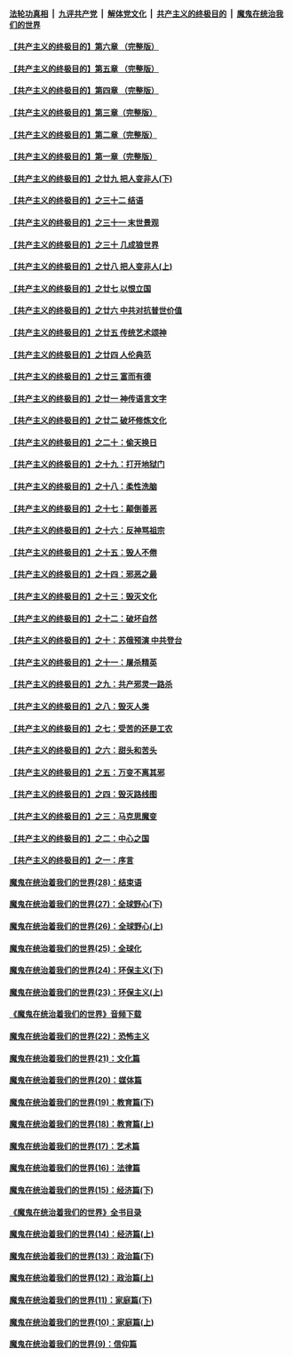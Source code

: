 ####  [法轮功真相](../../../../basic/blob/master/README.md?t=05091931) &nbsp;|&nbsp; [九评共产党](../../../../9ping.md/blob/master/README.md?t=05091931) &nbsp;|&nbsp; [解体党文化](../../../../jtdwh.md/blob/master/README.md?t=05091931)  &nbsp;|&nbsp; [共产主义的终极目的](../../../../gczydzjmd.md/blob/master/README.md?t=05091931) &nbsp;|&nbsp; [魔鬼在统治我们的世界](../../../../mgztzwmdsj.md/blob/master/README.md?t=05091931) 

#### [【共产主义的终极目的】第六章 （完整版）](../pages/nsc422/n11428913.md?t=05091931) 

#### [【共产主义的终极目的】第五章 （完整版）](../pages/nsc422/n11428912.md?t=05091931) 

#### [【共产主义的终极目的】第四章 （完整版）](../pages/nsc422/n11428907.md?t=05091931) 

#### [【共产主义的终极目的】第三章（完整版）](../pages/nsc422/n11428848.md?t=05091931) 

#### [【共产主义的终极目的】第二章（完整版）](../pages/nsc422/n11428831.md?t=05091931) 

#### [【共产主义的终极目的】第一章（完整版）](../pages/nsc422/n11417651.md?t=05091931) 

#### [【共产主义的终极目的】之廿九 把人变非人(下)](../pages/nsc422/n11344140.md?t=05091931) 

#### [【共产主义的终极目的】之三十二 结语](../pages/nsc422/n11360535.md?t=05091931) 

#### [【共产主义的终极目的】之三十一 末世景观](../pages/nsc422/n11351129.md?t=05091931) 

#### [【共产主义的终极目的】之三十 几成狼世界](../pages/nsc422/n11348280.md?t=05091931) 

#### [【共产主义的终极目的】之廿八 把人变非人(上)](../pages/nsc422/n11340492.md?t=05091931) 

#### [【共产主义的终极目的】之廿七 以恨立国](../pages/nsc422/n11336944.md?t=05091931) 

#### [【共产主义的终极目的】之廿六 中共对抗普世价值](../pages/nsc422/n11324785.md?t=05091931) 

#### [【共产主义的终极目的】之廿五 传统艺术颂神](../pages/nsc422/n11296396.md?t=05091931) 

#### [【共产主义的终极目的】之廿四 人伦典范](../pages/nsc422/n11296397.md?t=05091931) 

#### [【共产主义的终极目的】之廿三 富而有德](../pages/nsc422/n11283598.md?t=05091931) 

#### [【共产主义的终极目的】之廿一 神传语言文字](../pages/nsc422/n11263265.md?t=05091931) 

#### [【共产主义的终极目的】之廿二 破坏修炼文化](../pages/nsc422/n11245728.md?t=05091931) 

#### [【共产主义的终极目的】之二十：偷天换日](../pages/nsc422/n11238846.md?t=05091931) 

#### [【共产主义的终极目的】之十九：打开地狱门](../pages/nsc422/n11206376.md?t=05091931) 

#### [【共产主义的终极目的】之十八：柔性洗脑](../pages/nsc422/n11199994.md?t=05091931) 

#### [【共产主义的终极目的】之十七：颠倒善恶](../pages/nsc422/n11179782.md?t=05091931) 

#### [【共产主义的终极目的】之十六：反神骂祖宗](../pages/nsc422/n11166798.md?t=05091931) 

#### [【共产主义的终极目的】之十五：毁人不倦](../pages/nsc422/n11166792.md?t=05091931) 

#### [【共产主义的终极目的】之十四：邪恶之最](../pages/nsc422/n11150249.md?t=05091931) 

#### [【共产主义的终极目的】之十三：毁灭文化](../pages/nsc422/n11135227.md?t=05091931) 

#### [【共产主义的终极目的】之十二：破坏自然](../pages/nsc422/n11135214.md?t=05091931) 

#### [【共产主义的终极目的】之十：苏俄预演 中共登台](../pages/nsc422/n11118424.md?t=05091931) 

#### [【共产主义的终极目的】之十一：屠杀精英](../pages/nsc422/n11118442.md?t=05091931) 

#### [【共产主义的终极目的】之九：共产邪灵一路杀](../pages/nsc422/n11114139.md?t=05091931) 

#### [【共产主义的终极目的】之八：毁灭人类](../pages/nsc422/n11108503.md?t=05091931) 

#### [【共产主义的终极目的】之七：受苦的还是工农](../pages/nsc422/n11101809.md?t=05091931) 

#### [【共产主义的终极目的】之六：甜头和苦头](../pages/nsc422/n11096971.md?t=05091931) 

#### [【共产主义的终极目的】之五：万变不离其邪](../pages/nsc422/n11091285.md?t=05091931) 

#### [【共产主义的终极目的】之四：毁灭路线图](../pages/nsc422/n11086284.md?t=05091931) 

#### [【共产主义的终极目的】之三：马克思魔变](../pages/nsc422/n11061941.md?t=05091931) 

#### [【共产主义的终极目的】之二：中心之国](../pages/nsc422/n11047728.md?t=05091931) 

#### [【共产主义的终极目的】之一：序言](../pages/nsc422/n11086077.md?t=05091931) 

#### [魔鬼在统治着我们的世界(28)：结束语](../pages/nsc422/n10936246.md?t=05091931) 

#### [魔鬼在统治着我们的世界(27)：全球野心(下)](../pages/nsc422/n10928319.md?t=05091931) 

#### [魔鬼在统治着我们的世界(26)：全球野心(上)](../pages/nsc422/n10900318.md?t=05091931) 

#### [魔鬼在统治着我们的世界(25)：全球化](../pages/nsc422/n10788205.md?t=05091931) 

#### [魔鬼在统治着我们的世界(24)：环保主义(下)](../pages/nsc422/n10695307.md?t=05091931) 

#### [魔鬼在统治着我们的世界(23)：环保主义(上)](../pages/nsc422/n10688613.md?t=05091931) 

#### [《魔鬼在统治着我们的世界》音频下载](../pages/nsc422/n10635553.md?t=05091931) 

#### [魔鬼在统治着我们的世界(22)：恐怖主义](../pages/nsc422/n10614727.md?t=05091931) 

#### [魔鬼在统治着我们的世界(21)：文化篇](../pages/nsc422/n10597706.md?t=05091931) 

#### [魔鬼在统治着我们的世界(20)：媒体篇](../pages/nsc422/n10586579.md?t=05091931) 

#### [魔鬼在统治着我们的世界(19)：教育篇(下)](../pages/nsc422/n10564808.md?t=05091931) 

#### [魔鬼在统治着我们的世界(18)：教育篇(上)](../pages/nsc422/n10526970.md?t=05091931) 

#### [魔鬼在统治着我们的世界(17)：艺术篇](../pages/nsc422/n10499093.md?t=05091931) 

#### [魔鬼在统治着我们的世界(16)：法律篇](../pages/nsc422/n10485969.md?t=05091931) 

#### [魔鬼在统治着我们的世界(15)：经济篇(下)](../pages/nsc422/n10469975.md?t=05091931) 

#### [《魔鬼在统治着我们的世界》全书目录](../pages/nsc422/n10464261.md?t=05091931) 

#### [魔鬼在统治着我们的世界(14)：经济篇(上)](../pages/nsc422/n10457370.md?t=05091931) 

#### [魔鬼在统治着我们的世界(13)：政治篇(下)](../pages/nsc422/n10448270.md?t=05091931) 

#### [魔鬼在统治着我们的世界(12)：政治篇(上)](../pages/nsc422/n10444576.md?t=05091931) 

#### [魔鬼在统治着我们的世界(11)：家庭篇(下)](../pages/nsc422/n10440961.md?t=05091931) 

#### [魔鬼在统治着我们的世界(10)：家庭篇(上)](../pages/nsc422/n10435448.md?t=05091931) 

#### [魔鬼在统治着我们的世界(9)：信仰篇](../pages/nsc422/n10432159.md?t=05091931) 

